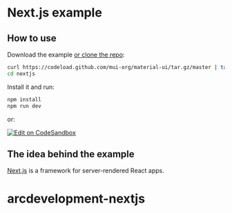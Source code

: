 # Next.js example

## How to use

Download the example [or clone the repo](https://github.com/mui-org/material-ui):

```sh
curl https://codeload.github.com/mui-org/material-ui/tar.gz/master | tar -xz --strip=2  material-ui-master/examples/nextjs
cd nextjs
```

Install it and run:

```sh
npm install
npm run dev
```

or:

[![Edit on CodeSandbox](https://codesandbox.io/static/img/play-codesandbox.svg)](https://codesandbox.io/s/github/mui-org/material-ui/tree/master/examples/nextjs)

## The idea behind the example

[Next.js](https://github.com/zeit/next.js) is a framework for server-rendered React apps.
# arcdevelopment-nextjs

